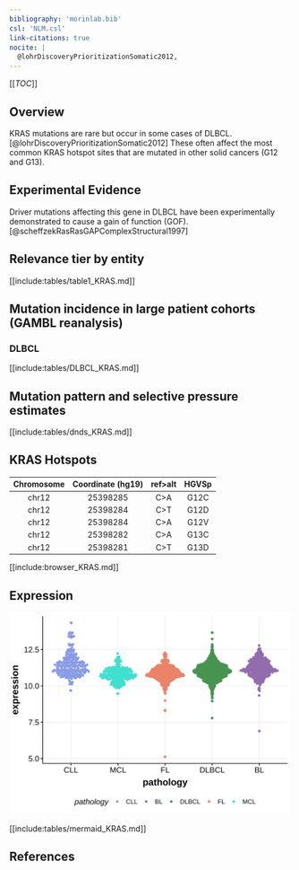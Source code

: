 ```yaml
---
bibliography: 'morinlab.bib'
csl: 'NLM.csl'
link-citations: true
nocite: |
  @lohrDiscoveryPrioritizationSomatic2012, 
---
```

[[_TOC_]]

## Overview
KRAS mutations are rare but occur in some cases of DLBCL.[@lohrDiscoveryPrioritizationSomatic2012] These often affect the most common KRAS hotspot sites that are mutated in other solid cancers (G12 and G13).


## Experimental Evidence

Driver mutations affecting this gene in DLBCL have been experimentally demonstrated to cause a gain of function (GOF).[@scheffzekRasRasGAPComplexStructural1997]

## Relevance tier by entity

[[include:tables/table1_KRAS.md]]

## Mutation incidence in large patient cohorts (GAMBL reanalysis)

### DLBCL
[[include:tables/DLBCL_KRAS.md]]

## Mutation pattern and selective pressure estimates

[[include:tables/dnds_KRAS.md]]

## KRAS Hotspots

| Chromosome |Coordinate (hg19) | ref>alt | HGVSp | 
 | :---:| :---: | :--: | :---: |
| chr12 | 25398285 | C>A | G12C |
| chr12 | 25398284 | C>T | G12D |
| chr12 | 25398284 | C>A | G12V |
| chr12 | 25398282 | C>A | G13C |
| chr12 | 25398281 | C>T | G13D |

[[include:browser_KRAS.md]]

## Expression
![](images/gene_expression/KRAS_by_pathology.svg)

[[include:tables/mermaid_KRAS.md]]

## References

<!-- ORIGIN: lohrDiscoveryPrioritizationSomatic2012a -->
<!-- DLBCL: lohrDiscoveryPrioritizationSomatic2012a -->
